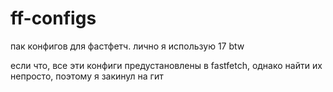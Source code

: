 # ff-configs
пак конфигов для фастфетч. лично я использую 17 btw

если что, все эти конфиги предустановлены в fastfetch, однако найти их непросто, поэтому я закинул на гит
